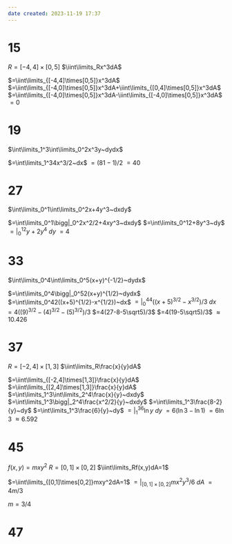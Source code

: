 ```yaml
---
date created: 2023-11-19 17:37
---
```


# 15

$R=[-4,4]\times[0,5]$
$\iint\limits_Rx^3dA$

$=\iint\limits_{[-4,4]\times[0,5]}x^3dA$
$=\iint\limits_{[-4,0]\times[0,5]}x^3dA+\iint\limits_{[0,4]\times[0,5]}x^3dA$
$=\iint\limits_{[-4,0]\times[0,5]}x^3dA-\iint\limits_{[-4,0]\times[0,5]}x^3dA$
$=0$

# 19

$\int\limits_1^3\int\limits_0^2x^3y~dydx$

$=\int\limits_1^34x^3/2~dx$
$=(81-1)/2$
$=40$

# 27

$\int\limits_0^1\int\limits_0^2x+4y^3~dxdy$

$=\int\limits_0^1\bigg|_0^2x^2/2+4xy^3~dxdy$
$=\int\limits_0^12+8y^3~dy$
$=\bigg|_0^12y+2y^4~dy$
$=4$

# 33

$\int\limits_0^4\int\limits_0^5(x+y)^{-1/2}~dydx$

$=\int\limits_0^4\bigg|_0^52(x+y)^{1/2}~dydx$
$=\int\limits_0^42((x+5)^{1/2}-x^{1/2})~dx$
$=\bigg|_0^44((x+5)^{3/2}-x^{3/2})/3~dx$
$=4((9)^{3/2}-(4)^{3/2}-(5)^{3/2})/3$
$=4(27-8-5\sqrt5)/3$
$=4(19-5\sqrt5)/3$
$\approx10.426$

# 37

$R=[-2,4]\times[1,3]$
$\iint\limits_R\frac{x}{y}dA$

$=\iint\limits_{[-2,4]\times[1,3]}\frac{x}{y}dA$
$=\iint\limits_{[2,4]\times[1,3]}\frac{x}{y}dA$
$=\int\limits_1^3\int\limits_2^4\frac{x}{y}~dxdy$
$=\int\limits_1^3\bigg|_2^4\frac{x^2/2}{y}~dxdy$
$=\int\limits_1^3\frac{8-2}{y}~dy$
$=\int\limits_1^3\frac{6}{y}~dy$
$=\bigg|_1^36\ln y~dy$
$=6(\ln 3-\ln 1)$
$=6\ln 3$
$\approx6.592$

# 45

$f(x,y)=mxy^2$
$R=[0,1]\times[0,2]$
$\iint\limits_Rf(x,y)dA=1$

$=\iint\limits_{[0,1]\times[0,2]}mxy^2dA=1$
$=\bigg|_{[0,1]\times[0,2]}mx^2y^3/6~dA$
$=4m/3$

$m=3/4$

# 47


